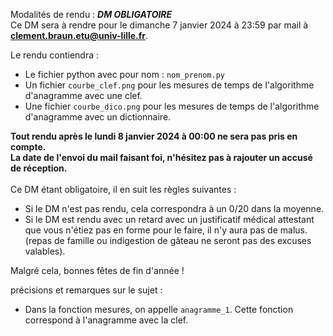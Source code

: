 Modalités de rendu : ***DM OBLIGATOIRE***  
Ce DM sera à rendre pour le dimanche 7 janvier 2024 à 23:59 par mail à **clement.braun.etu@univ-lille.fr**.

Le rendu contiendra : 
- Le fichier python avec pour nom : `nom_prenom.py`
- Un fichier `courbe_clef.png` pour les mesures de temps de l'algorithme d'anagramme avec une clef.
- Une fichier `courbe_dico.png` pour les mesures de temps de l'algorithme d'anagramme avec un dictionnaire.

  
**Tout rendu après le lundi 8 janvier 2024 à 00:00 ne sera pas pris en compte.**  
**La date de l'envoi du mail faisant foi, n'hésitez pas à rajouter un accusé de réception.**  
<br>
Ce DM étant obligatoire, il en suit les règles suivantes :  
- Si le DM n'est pas rendu, cela correspondra à un 0/20 dans la moyenne.
- Si le DM est rendu avec un retard avec un justificatif médical attestant que vous n'étiez pas en forme pour le faire, il n'y aura pas de malus. (repas de famille ou indigestion de gâteau ne seront pas des excuses valables).

Malgré cela, bonnes fêtes de fin d'année !

précisions et remarques sur le sujet :

- Dans la fonction mesures, on appelle `anagramme_1`. Cette fonction correspond à l'anagramme avec la clef.
